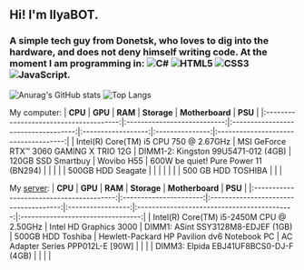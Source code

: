 ## Hi! I'm IlyaBOT.
### A simple tech guy from Donetsk, who loves to dig into the hardware, and does not deny himself writing code. At the moment I am programming in: ![C#](https://img.shields.io/badge/c%23-%23239120.svg?style=for-the-badge&logo=c-sharp&logoColor=white) ![HTML5](https://img.shields.io/badge/html5-%23E34F26.svg?style=for-the-badge&logo=html5&logoColor=white) ![CSS3](https://img.shields.io/badge/css3-%231572B6.svg?style=for-the-badge&logo=css3&logoColor=white) ![JavaScript](https://img.shields.io/badge/javascript-%23323330.svg?style=for-the-badge&logo=javascript&logoColor=%23F7DF1E).

![Anurag's GitHub stats](https://github-readme-stats.vercel.app/api?username=ilyabot&show_icons=true&theme=radical)
![Top Langs](https://github-readme-stats.vercel.app/api/top-langs/?username=ilyabot&langs_count=6&layout=compact&theme=radical)

My computer:
|                 **CPU**                |           **GPU**           |               **RAM**               |     **Storage**    | **Motherboard** |                **PSU**               |
|:--------------------------------------:|:---------------------------:|:-----------------------------------:|:------------------:|:---------------:|:------------------------------------:|
| Intel(R) Core(TM) i5 CPU 750 @ 2.67GHz | MSI GeForce RTX™ 3060 GAMING X TRIO 12G | DIMM1-2: Kingston 99U5471-012 (4GB) | 120GB SSD Smartbuy |    Wovibo H55   | 600W be quiet! Pure Power 11 (BN294) |
|                                        |                             |                                     |  500GB HDD Seagate |                 |                                      |
|                                        |                             |                                     | 500 GB HDD TOSHIBA |                 |                                      |

My [server](http://ibifs.ddns.net/):
|                  **CPU**                 |         **GPU**        |                **RAM**                |    **Storage**    |               **Motherboard**               |              **PSU**              |
|:----------------------------------------:|:----------------------:|:-------------------------------------:|:-----------------:|:-------------------------------------------:|:---------------------------------:|
| Intel(R) Core(TM) i5-2450M CPU @ 2.50GHz | Intel HD Graphics 3000 |   DIMM1: ASint SSY3128M8-EDJEF (1GB)  | 500GB HDD Toshiba | Hewlett-Packard HP Pavilion dv6 Notebook PC | AC Adapter Series PPP012L-E [90W] |
|                                          |                        | DIMM3: Elpida EBJ41UF8BCS0-DJ-F (4GB) |                   |                                             |                                   |
